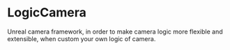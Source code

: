 # LogicCamera
Unreal camera framework, in order to make camera logic more flexible and extensible, when custom your own logic of camera.
